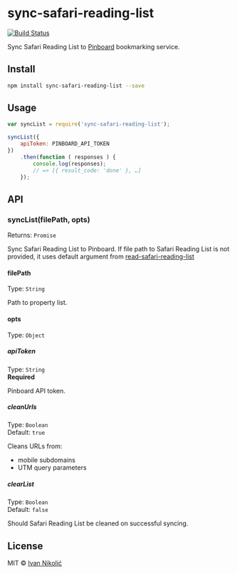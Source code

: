 # sync-safari-reading-list

[![Build Status][ci-img]][ci]

Sync Safari Reading List to [Pinboard][pinboard] bookmarking service.

## Install

```sh
npm install sync-safari-reading-list --save
```

## Usage

```js
var syncList = require('sync-safari-reading-list');

syncList({
	apiToken: PINBOARD_API_TOKEN
})
	.then(function ( responses ) {
		console.log(responses);
		// => [{ result_code: 'done' }, …]
	});
```

## API

### syncList(filePath, opts)

Returns: `Promise`

Sync Safari Reading List to Pinboard. If file path to Safari Reading List is not provided, it uses default argument from [read-safari-reading-list](https://github.com/niksy/read-safari-reading-list#readlistfilepath)

#### filePath

Type: `String`

Path to property list.

#### opts

Type: `Object`

##### apiToken

Type: `String`  
**Required**

Pinboard API token.

##### cleanUrls

Type: `Boolean`  
Default: `true`

Cleans URLs from:

* mobile subdomains
* UTM query parameters

##### clearList

Type: `Boolean`  
Default: `false`

Should Safari Reading List be cleaned on successful syncing.

## License

MIT © [Ivan Nikolić](http://ivannikolic.com)

[ci]: https://travis-ci.org/niksy/sync-safari-reading-list
[ci-img]: https://img.shields.io/travis/niksy/sync-safari-reading-list.svg
[pinboard]: https://pinboard.in/

